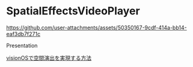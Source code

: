 # SpatialEffectsVideoPlayer

https://github.com/user-attachments/assets/50350167-9cdf-414a-bb14-eaf3db7f271c

Presentation

[visionOSで空間演出を実現する方法](https://www.docswell.com/s/satoshi0212/5L1L8D-2024-08-24-135302)
